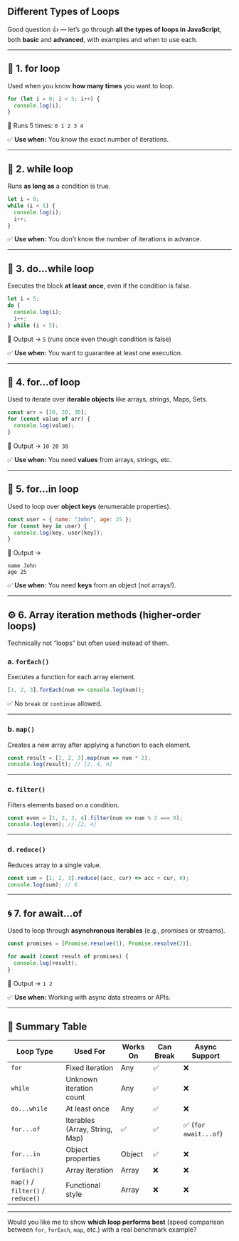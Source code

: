 ## Different Types of Loops

Good question 👍 — let’s go through **all the types of loops in JavaScript**, both **basic** and **advanced**, with examples and when to use each.

---

## 🧩 1. **for loop**

Used when you know **how many times** you want to loop.

```js
for (let i = 0; i < 5; i++) {
  console.log(i);
}
```

🧠 Runs 5 times: `0 1 2 3 4`

✅ **Use when:** You know the exact number of iterations.

---

## 🔁 2. **while loop**

Runs **as long as** a condition is true.

```js
let i = 0;
while (i < 5) {
  console.log(i);
  i++;
}
```

✅ **Use when:** You don’t know the number of iterations in advance.

---

## 🔂 3. **do...while loop**

Executes the block **at least once**, even if the condition is false.

```js
let i = 5;
do {
  console.log(i);
  i++;
} while (i < 5);
```

🧠 Output → `5` (runs once even though condition is false)

✅ **Use when:** You want to guarantee at least one execution.

---

## 🧱 4. **for...of loop**

Used to iterate over **iterable objects** like arrays, strings, Maps, Sets.

```js
const arr = [10, 20, 30];
for (const value of arr) {
  console.log(value);
}
```

🧠 Output → `10 20 30`

✅ **Use when:** You need **values** from arrays, strings, etc.

---

## 🔡 5. **for...in loop**

Used to loop over **object keys** (enumerable properties).

```js
const user = { name: "John", age: 25 };
for (const key in user) {
  console.log(key, user[key]);
}
```

🧠 Output →

```
name John
age 25
```

✅ **Use when:** You need **keys** from an object (not arrays!).

---

## ⚙️ 6. **Array iteration methods (higher-order loops)**

Technically not “loops” but often used instead of them.

### a. `forEach()`

Executes a function for each array element.

```js
[1, 2, 3].forEach(num => console.log(num));
```

✅ No `break` or `continue` allowed.

---

### b. `map()`

Creates a new array after applying a function to each element.

```js
const result = [1, 2, 3].map(num => num * 2);
console.log(result); // [2, 4, 6]
```

---

### c. `filter()`

Filters elements based on a condition.

```js
const even = [1, 2, 3, 4].filter(num => num % 2 === 0);
console.log(even); // [2, 4]
```

---

### d. `reduce()`

Reduces array to a single value.

```js
const sum = [1, 2, 3].reduce((acc, cur) => acc + cur, 0);
console.log(sum); // 6
```

---

## 🌀 7. **for await...of**

Used to loop through **asynchronous iterables** (e.g., promises or streams).

```js
const promises = [Promise.resolve(1), Promise.resolve(2)];

for await (const result of promises) {
  console.log(result);
}
```

🧠 Output → `1 2`

✅ **Use when:** Working with async data streams or APIs.

---

## 🧮 Summary Table

| Loop Type                         | Used For                       | Works On | Can Break | Async Support        |
| --------------------------------- | ------------------------------ | -------- | --------- | -------------------- |
| `for`                             | Fixed iteration                | Any      | ✅         | ❌                    |
| `while`                           | Unknown iteration count        | Any      | ✅         | ❌                    |
| `do...while`                      | At least once                  | Any      | ✅         | ❌                    |
| `for...of`                        | Iterables (Array, String, Map) | ✅        | ✅         | ✅ (`for await...of`) |
| `for...in`                        | Object properties              | Object   | ✅         | ❌                    |
| `forEach()`                       | Array iteration                | Array    | ❌         | ❌                    |
| `map()` / `filter()` / `reduce()` | Functional style               | Array    | ❌         | ❌                    |

---

Would you like me to show **which loop performs best** (speed comparison between `for`, `forEach`, `map`, etc.) with a real benchmark example?
